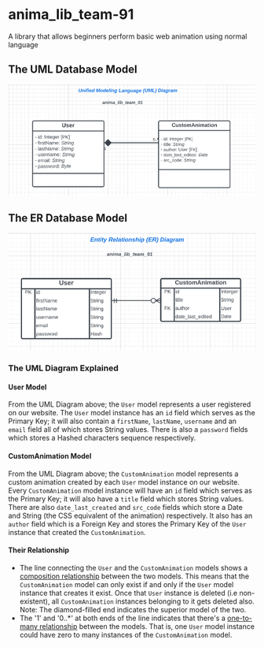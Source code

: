 # anima_lib_team-91
A library that allows beginners perform basic web animation using normal language

## The UML Database Model
![The schema uml diagram](./db_schema/anima_lib_team_91_uml_diagram.png)

## The ER Database Model
![The schema uml diagram](./db_schema/anima_lib_team_91_erd_diagram.png)

### The UML Diagram Explained

#### User Model
From the UML Diagram above; the `User` model represents a user registered on our website. The `User` model instance has an `id` field which serves as the Primary Key; it will also contain a `firstName`, `lastName`, `username` and an `email` field all of which stores String values. There is also a `password` fields which stores a Hashed characters sequence respectively.

#### CustomAnimation Model
From the UML Diagram above; the `CustomAnimation` model represents a custom animation created by each `User` model instance on our website. Every `CustomAnimation` model instance will have an `id` field which serves as the Primary Key; it will also have a `title` field which stores String values. There are also `date_last_created` and `src_code` fields which store a Date and String (the CSS equivalent of the animation) respectively. It also has an `author` field which is a Foreign Key and stores the Primary Key of the `User` instance that created the `CustomAnimation`.

#### Their Relationship
- The line connecting the `User` and the `CustomAnimation` models shows a [composition relationship](https://t2informatik.de/en/smartpedia/uml-composition/) between the two models. This means that the `CustomAnimation` model can only exist if and only if the `User` model instance that creates it exist. Once that `User` instance is deleted (i.e non-existent), all `CustomAnimation` instances belonging to it gets deleted also. Note: The diamond-filled end indicates the superior model of the two.
- The '1' and '0..*' at both ends of the line indicates that there's a [one-to-many relationship](https://en.m.wikipedia.org/wiki/One-to-many_(data_model)#:~:text=In%20a%20relational%20database%2C%20a,rather%20of%20the%20relationship%20itself.) between the models. That is, one `User` model instance could have zero to many instances of the `CustomAnimation` model.
